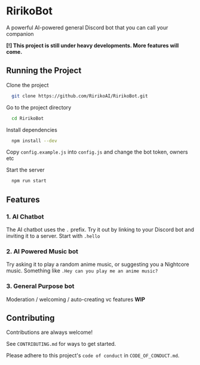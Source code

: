 # RirikoBot
A powerful AI-powered general Discord bot that you can call your companion

**[!] This project is still under heavy developments. More features will come.**

## Running the Project

Clone the project

```bash
  git clone https://github.com/RirikoAI/RirikoBot.git
```

Go to the project directory

```bash
  cd RirikoBot
```

Install dependencies

```bash
  npm install --dev
```

Copy `config.example.js` into `config.js` and change the bot token, owners etc

Start the server

```bash
  npm run start
```

## Features
### 1. AI Chatbot
The AI chatbot uses the `.` prefix. Try it out by linking to your Discord bot and inviting it to a server. Start with `.hello`

### 2. AI Powered Music bot
Try asking it to play a random anime music, or suggesting you a Nightcore music. Something like `.Hey can you play me an anime music?`

### 3. General Purpose bot
Moderation / welcoming / auto-creating vc features **WIP**

## Contributing

Contributions are always welcome!

See `CONTRIBUTING.md` for ways to get started.

Please adhere to this project's `code of conduct` in `CODE_OF_CONDUCT.md`.

